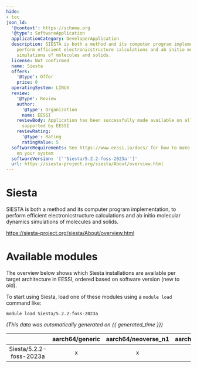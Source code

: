 ```yaml
---
hide:
- toc
json_ld:
  '@context': https://schema.org
  '@type': SoftwareApplication
  applicationCategory: DeveloperApplication
  description: SIESTA is both a method and its computer program implementation, to
    perform efficient electronicstructure calculations and ab initio molecular dynamics
    simulations of molecules and solids.
  license: Not confirmed
  name: Siesta
  offers:
    '@type': Offer
    price: 0
  operatingSystem: LINUX
  review:
    '@type': Review
    author:
      '@type': Organization
      name: EESSI
    reviewBody: Application has been successfully made available on all architectures
      supported by EESSI
    reviewRating:
      '@type': Rating
      ratingValue: 5
  softwareRequirements: See https://www.eessi.io/docs/ for how to make EESSI available
    on your system
  softwareVersion: '[''Siesta/5.2.2-foss-2023a'']'
  url: https://siesta-project.org/siesta/About/overview.html
---
```


Siesta
======


SIESTA is both a method and its computer program implementation, to perform efficient electronicstructure calculations and ab initio molecular dynamics simulations of molecules and solids.

https://siesta-project.org/siesta/About/overview.html
# Available modules


The overview below shows which Siesta installations are available per target architecture in EESSI, ordered based on software version (new to old).

To start using Siesta, load one of these modules using a `module load` command like:

```shell
module load Siesta/5.2.2-foss-2023a
```

*(This data was automatically generated on {{ generated_time }})*

| |aarch64/generic|aarch64/neoverse_n1|aarch64/neoverse_v1|aarch64/nvidia/grace|x86_64/generic|x86_64/amd/zen2|x86_64/amd/zen3|x86_64/amd/zen4|x86_64/intel/cascadelake|x86_64/intel/haswell|x86_64/intel/icelake|x86_64/intel/sapphirerapids|x86_64/intel/skylake_avx512|
| :---: | :---: | :---: | :---: | :---: | :---: | :---: | :---: | :---: | :---: | :---: | :---: | :---: | :---: |
|Siesta/5.2.2-foss-2023a|x|x|x|x|x|x|x|x|x|x|x|x|x|
